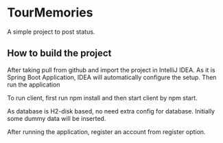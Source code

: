 # TourMemories

A simple project to post status.

## How to build the project

After taking pull from github and import the project in IntelliJ IDEA. 
As it is Spring Boot Application, IDEA will automatically configure the setup. Then run the application

To run client, first run npm install and then start client by npm start.

As database is H2-disk based, no need extra config for database. Initially some dummy data will be inserted. 

After running the application, register an account from register option.
